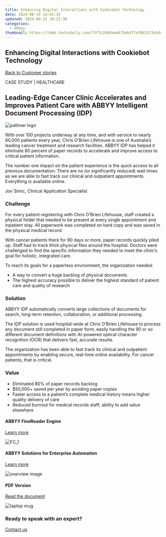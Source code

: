 ```yaml
---
title: Enhancing Digital Interactions with Cookiebot Technology
date: 2024-08-19 14:41:35
updated: 2024-08-22 10:23:30
categories:
  - abbyy
thumbnail: https://thmb.techidaily.com/f3f7c2648aae473eb47faf6b1572e2de9e0b4b9ceaf1fe51880dc088692edac0.jpg
---
```


## Enhancing Digital Interactions with Cookiebot Technology

[Back to Customer stories](https://tools.techidaily.com/abbyy/products/)

CASE STUDY | HEALTHCARE

## Leading-Edge Cancer Clinic Accelerates and Improves Patient Care with ABBYY Intelligent Document Processing (IDP)

![pathner logo](https://content.abbyy.com/-/media/project/abbyy/abbyy/insights/customer-stories/white-logos/coblh_logo_tagline_white_greenblue_40px.png?h=40&iar=0&w=99)

With over 100 projects underway at any time, and with service to nearly 60,000 patients every year, Chris O’Brien Lifehouse is one of Australia’s leading cancer treatment and research facilities. ABBYY IDP has helped it eliminate 80 percent of paper records to accelerate and improve access to critical patient information. 

The number one impact on the patient experience is the quick access to all previous documentation: There are no (or significantly reduced) wait times as we are able to fast track our clinical and outpatient appointments. Everything is available online.

Jov Simic, Clinical Application Specialist

### Challenge

For every patient registering with Chris O’Brien Lifehouse, staff created a physical folder that needed to be present at every single appointment and inpatient stay. All paperwork was completed on hard copy and was saved in the physical medical record.

With cancer patients there for 90 days or more, paper records quickly piled up. Staff had to track thick physical files around the hospital. Doctors were challenged to find the specific information they needed to meet the clinic’s goal for holistic, integrated care.

To reach its goals for a paperless environment, the organization needed:

* A way to convert a huge backlog of physical documents
* The highest accuracy possible to deliver the highest standard of patient care and quality of research

### Solution

ABBYY IDP automatically converts large collections of documents for search, long-term retention, collaboration, or additional processing.

The IDP solution is used hospital-wide at Chris O’Brien Lifehouse to process any document still completed in paper form, easily handling the 90 or so different document definitions with AI-powered optical character recognition (OCR) that delivers fast, accurate results.

The organization has been able to fast track its clinical and outpatient appointments by enabling secure, real-time online availability. For cancer patients, that is critical.

### Value

* Eliminated 80% of paper records backlog
* $50,000+ saved per year by avoiding paper copies
* Faster access to a patient’s complete medical history means higher quality delivery of care
* Reduced burnout for medical records staff; ability to add value elsewhere

#### ABBYY FineReader Engine

[Learn more](https://tools.techidaily.com/abbyy/products/)

![FC_1](https://content.abbyy.com/-/media/project/abbyy/abbyy/products/flexicapture/fc_1.jpg?h=392&iar=0&w=696)

#### ABBYY Solutions for Enterprise Automation

[Learn more](https://tools.techidaily.com/abbyy/products/)

![overview image](https://content.abbyy.com/-/media/project/abbyy/abbyy/solutions/ap-automation/overview-image.jpg?h=800&iar=0&w=1392)

#### PDF Version

[Read the document](https://content.abbyy.com/-/media/Project/Abbyy/Abbyy/Insights/Customer-Stories/PDFs/customer-story-intelligent-document-processing-healthcare-lifehouse-cancer-treatment-research-facilities-en.pdf)

![laptop mug](https://content.abbyy.com/-/media/project/abbyy/abbyy/company/newsroom/news-images/laptop-mug.jpg?h=836&iar=0&w=1486)

### Ready to speak with an expert?

[Contact us](https://tools.techidaily.com/abbyy/products/)

<ins class="adsbygoogle"
     style="display:block"
     data-ad-format="autorelaxed"
     data-ad-client="ca-pub-7571918770474297"
     data-ad-slot="1223367746"></ins>



<ins class="adsbygoogle"
     style="display:block"
     data-ad-client="ca-pub-7571918770474297"
     data-ad-slot="8358498916"
     data-ad-format="auto"
     data-full-width-responsive="true"></ins>

